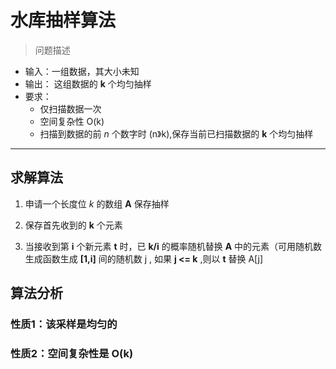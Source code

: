 # 水库抽样算法

> 问题描述
* 输入：一组数据，其大小未知
* 输出： 这组数据的 **k** 个均匀抽样
* 要求：
  * 仅扫描数据一次
  * 空间复杂性 O(k)
  * 扫描到数据的前 _n_ 个数字时 (n》k),保存当前已扫描数据的 **k** 个均匀抽样

***

## 求解算法

1. 申请一个长度位 *k* 的数组 **A** 保存抽样

1. 保存首先收到的 **k** 个元素

1. 当接收到第 **i** 个新元素 **t** 时，已 **k/i** 的概率随机替换 **A** 中的元素（可用随机数生成函数生成 **[1,i]** 间的随机数 j , 如果 **j <= k** ,则以 **t** 替换 A[j]

## 算法分析

### 性质1：该采样是均匀的

### 性质2：空间复杂性是 O(k)